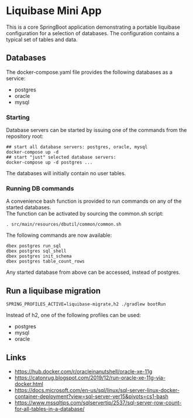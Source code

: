 # Liquibase Mini App

This is a core SpringBoot application demonstrating a portable liquibase configuration for a selection of databases.
The configuration contains a typical set of tables and data.

## Databases
The docker-compose.yaml file provides the following databases as a service:
- postgres 
- oracle
- mysql

### Starting
Database servers can be started by issuing one of the commands from the repository root:
```
## start all database servers: postgres, oracle, mysql
docker-compose up -d
## start "just" selected database servers:
docker-compose up -d postgres ...
```
The databases will initially contain no user tables.

### Running DB commands
A convenience bash function is provided to run commands on any of the started databases.  
The function can be activated by sourcing the common.sh script: 
```
. src/main/resources/dbutil/common/common.sh
```

The following commands are now available:
```
dbex postgres run_sql
dbex postgres sql_shell
dbex postgres init_schema
dbex postgres table_count_rows
```
Any started database from above can be accessed, instead of postgres.

## Run a liquibase migration
```
SPRING_PROFILES_ACTIVE=liquibase-migrate,h2 ./gradlew bootRun
```
Instead of h2, one of the following profiles can be used:
- postgres
- mysql
- oracle

## Links
- https://hub.docker.com/r/oracleinanutshell/oracle-xe-11g
- https://catonrug.blogspot.com/2019/12/run-oracle-xe-11g-via-docker.html
- https://docs.microsoft.com/en-us/sql/linux/sql-server-linux-docker-container-deployment?view=sql-server-ver15&pivots=cs1-bash
- https://www.mssqltips.com/sqlservertip/2537/sql-server-row-count-for-all-tables-in-a-database/
